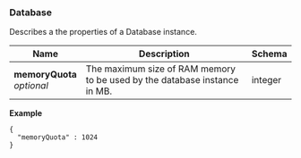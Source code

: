 
<a name="database"></a>
### Database
Describes a the properties of a Database instance.


|Name|Description|Schema|
|---|---|---|
|**memoryQuota**  <br>*optional*|The maximum size of RAM memory to be used by the database instance in MB.|integer|

**Example**
```
{
  "memoryQuota" : 1024
}
```



